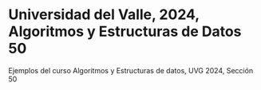 # Universidad del Valle, 2024, Algoritmos y Estructuras de Datos 50
Ejemplos del curso Algoritmos y Estructuras de datos, UVG 2024, Sección 50
